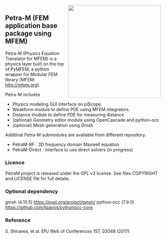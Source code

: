 <img align="right" width="300" height="300" src="https://github.com/piScope/PetraM_Base/blob/master/resources/app_logo.png?raw=true">

## Petra-M (FEM application base package using MFEM)

Petra-M (Physics Equation Translator for MFEM) is a physics layer built
on the top of PyMFEM, a python wrapper for Modular FEM library
(MFEM: http://mfem.org). 

Petra-M includes
 - Physics modeling GUI interface on piScope.
 - Weakform module to define PDE using MFEM integrators.
 - Distance module to define PDE for measuring distance
 - (optional) Geometry editor module using OpenCascade and python-occ
 - (optional) Mesh generation using Gmsh

Additinal Petra-M submodules are available from different repository.
 - PetraM-RF : 3D frequency domain Maxwell equation
 - PetraM-Direct : interface to use direct solvers (in progress)


### Licence
PetraM project is released under the GPL v3 license.
See files COPYRIGHT and LICENSE file for full details.

### Optional dependency
  gmsh  (4.10.5)  https://pypi.org/project/gmsh/
  python-occ (7.9.0) https://github.com/tpaviot/pythonocc-core

### Reference
  S. Shiraiwa, et al. EPJ Web of Conferences 157, 03048 (2017)




